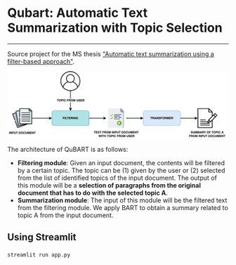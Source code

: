 # Qubart: Automatic Text Summarization with Topic Selection
***

Source project for the MS thesis ["Automatic text summarization using a filter-based approach"](https://www.researchgate.net/publication/355339249_Automatic_text_summarization_using_a_filter-based_approach).

<img src = "img/QuBART_architecture3.png"></img>

The architecture of QuBART is as follows: 

* **Filtering module**: Given an input document, the contents will be filtered by a certain topic. The topic can be (1) given by the user or (2) selected from the list of identified topics of the input document. The output of this module will be a **selection of paragraphs from the original document that has to do with the selected topic A**. 
* **Summarization module**: The input of this module will be the filtered text from the filtering module. We apply BART to obtain a summary related to topic A from the input document. 

## Using Streamlit 
```streamlit run app.py```
